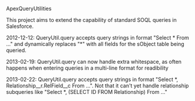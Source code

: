 ApexQueryUtilities

This project aims to extend the capability of standard SOQL queries in Salesforce.

2012-12-12: QueryUtil.query accepts query strings in format "Select * From ..." and dynamically replaces "*" with all fields for the sObject table being queried.

2013-02-19: QueryUtil.query can now handle extra whitespace, as often happens when entering queries in a multi-line format for readibility

2013-02-22: QueryUtil.query accepts query strings in format "Select *, Relationship__r.RelField__c From ...". Not that it can't yet handle relationship subqueries like "Select *, (SELECT ID FROM Relationship)  From ..."

